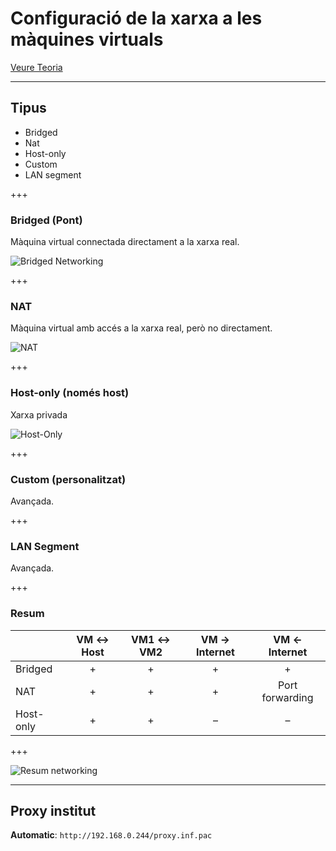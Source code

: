 Configuració de la xarxa a les màquines virtuals
================================================

[Veure Teoria](https://jrodr236.github.io/SOM/XarxaMaquinesVirtualsVirtualBox.html)

---


Tipus
-----

- Bridged
- Nat
- Host-only
- Custom
- LAN segment

+++


### Bridged (Pont)

Màquina virtual connectada directament a la xarxa real.

![Bridged Networking](https://pubs.vmware.com/workstation-9/topic/com.vmware.ws.using.doc/GUID-8AB8E6E2-E16F-4E60-8421-669C96E6BF38-high.png)

+++

### NAT

Màquina virtual amb accés a la xarxa real, però no directament.

![NAT](https://pubs.vmware.com/workstation-9/topic/com.vmware.ws.using.doc/GUID-4C1FE8E1-9C52-4A43-9C36-97AEC38C737B-high.png)

+++

### Host-only (només host)

Xarxa privada

![Host-Only](https://pubs.vmware.com/workstation-9/topic/com.vmware.ws.using.doc/GUID-B8B0D851-3DF2-4999-AE86-9059AE017A9C-high.png)

+++

### Custom (personalitzat)

Avançada.

+++

### LAN Segment

Avançada.

+++

### Resum


&nbsp;|VM ↔ Host|VM1 ↔ VM2|VM → Internet|VM ← Internet
---------|:---------:|:-------------:|:-------------:|:-----:
Bridged|+|	+|	+|	+
NAT|	+|	+|	+|	Port forwarding
Host-only|+|+|–|–

+++

![Resum networking](https://img-16.ccm2.net/8emiYyGU-cMoBjDSxzM8hA0QZ0g=/ee98a57cbb9e4db08a5e4dbd86c078c6/ccm-faq/0-xOzTOwr6-untitled-s-.png)

---

Proxy institut
---------------------

**Automatic**: `http://192.168.0.244/proxy.inf.pac`